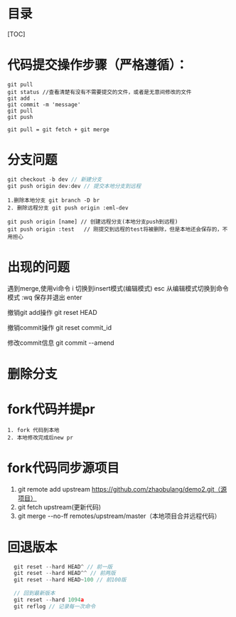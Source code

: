 # 目录
[TOC]
# 代码提交操作步骤（严格遵循）：
```
git pull
git status //查看清楚有没有不需要提交的文件，或者是无意间修改的文件
git add .
git commit -m 'message'
git pull
git push

git pull = git fetch + git merge
```
# 分支问题

```javascript
git checkout -b dev // 新建分支
git push origin dev:dev // 提交本地分支到远程
```
```
1.删除本地分支 git branch -D br
2. 删除远程分支 git push origin :eml-dev

git push origin [name] // 创建远程分支(本地分支push到远程)
git push origin :test   // 刚提交到远程的test将被删除，但是本地还会保存的，不用担心
```

# 出现的问题
遇到merge,使用vi命令
i 切换到insert模式(编辑模式)
esc 从编辑模式切换到命令模式
:wq  保存并退出
enter

撤销git add操作
git reset HEAD <file>

撤销commit操作
git reset commit_id

修改commit信息
git commit --amend

# 删除分支

# fork代码并提pr
```
1. fork 代码到本地
2. 本地修改完成后new pr
```
# fork代码同步源项目
1. git remote add upstream https://github.com/zhaobulang/demo2.git（源项目）
2. git fetch upstream(更新代码)
3. git merge --no-ff remotes/upstream/master（本地项目合并远程代码）

# 回退版本
```javascript
  git reset --hard HEAD^ // 前一版
  git reset --hard HEAD^^ // 前两版
  git reset --hard HEAD~100 // 前100版
  
  // 回到最新版本
  git reset --hard 1094a
  git reflog // 记录每一次命令
```